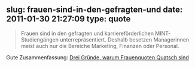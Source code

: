 slug: frauen-sind-in-den-gefragten-und
date: 2011-01-30 21:27:09
type: quote
---

> Frauen sind in den gefragten und karriereförderlichen MINT-Studiengängen unterrepräsentiert. Deshalb besetzen Managerinnen meist auch nur die Bereiche Marketing, Finanzen oder Personal.

Gute Zusammenfassung: [Drei Gründe, warum Frauenquoten Quatsch sind](http://karrierebibel.de/drei-grunde-warum-frauenquoten-quatsch-sind/)
